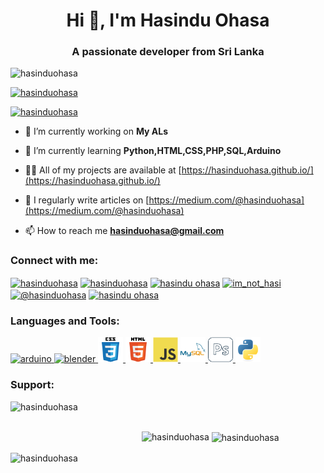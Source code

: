 <h1 align="center">Hi 👋, I'm Hasindu Ohasa</h1>
<h3 align="center">A passionate developer from Sri Lanka</h3>

<p align="left"> <img src="https://komarev.com/ghpvc/?username=hasinduohasa&label=Profile%20views&color=0e75b6&style=flat" alt="hasinduohasa" /> </p>

<p align="left"> <a href="https://github.com/ryo-ma/github-profile-trophy"><img src="https://github-profile-trophy.vercel.app/?username=hasinduohasa" alt="hasinduohasa" /></a> </p>

<p align="left"> <a href="https://twitter.com/hasinduohasa" target="blank"><img src="https://img.shields.io/twitter/follow/hasinduohasa?logo=twitter&style=for-the-badge" alt="hasinduohasa" /></a> </p>

- 🔭 I’m currently working on **My ALs**

- 🌱 I’m currently learning **Python,HTML,CSS,PHP,SQL,Arduino**

- 👨‍💻 All of my projects are available at [https://hasinduohasa.github.io/](https://hasinduohasa.github.io/)

- 📝 I regularly write articles on [https://medium.com/@hasinduohasa](https://medium.com/@hasinduohasa)

- 📫 How to reach me **hasinduohasa@gmail.com**

<h3 align="left">Connect with me:</h3>
<p align="left">
<a href="https://twitter.com/hasinduohasa" target="blank"><img align="center" src="https://raw.githubusercontent.com/rahuldkjain/github-profile-readme-generator/master/src/images/icons/Social/twitter.svg" alt="hasinduohasa" height="30" width="40" /></a>
<a href="https://linkedin.com/in/hasinduohasa" target="blank"><img align="center" src="https://raw.githubusercontent.com/rahuldkjain/github-profile-readme-generator/master/src/images/icons/Social/linked-in-alt.svg" alt="hasinduohasa" height="30" width="40" /></a>
<a href="https://fb.com/hasindu ohasa" target="blank"><img align="center" src="https://raw.githubusercontent.com/rahuldkjain/github-profile-readme-generator/master/src/images/icons/Social/facebook.svg" alt="hasindu ohasa" height="30" width="40" /></a>
<a href="https://instagram.com/im_not_hasi" target="blank"><img align="center" src="https://raw.githubusercontent.com/rahuldkjain/github-profile-readme-generator/master/src/images/icons/Social/instagram.svg" alt="im_not_hasi" height="30" width="40" /></a>
<a href="https://medium.com/@hasinduohasa" target="blank"><img align="center" src="https://raw.githubusercontent.com/rahuldkjain/github-profile-readme-generator/master/src/images/icons/Social/medium.svg" alt="@hasinduohasa" height="30" width="40" /></a>
<a href="https://www.youtube.com/c/hasindu ohasa" target="blank"><img align="center" src="https://raw.githubusercontent.com/rahuldkjain/github-profile-readme-generator/master/src/images/icons/Social/youtube.svg" alt="hasindu ohasa" height="30" width="40" /></a>
</p>

<h3 align="left">Languages and Tools:</h3>
<p align="left"> <a href="https://www.arduino.cc/" target="_blank" rel="noreferrer"> <img src="https://cdn.worldvectorlogo.com/logos/arduino-1.svg" alt="arduino" width="40" height="40"/> </a> <a href="https://www.blender.org/" target="_blank" rel="noreferrer"> <img src="https://download.blender.org/branding/community/blender_community_badge_white.svg" alt="blender" width="40" height="40"/> </a> <a href="https://www.w3schools.com/css/" target="_blank" rel="noreferrer"> <img src="https://raw.githubusercontent.com/devicons/devicon/master/icons/css3/css3-original-wordmark.svg" alt="css3" width="40" height="40"/> </a> <a href="https://www.w3.org/html/" target="_blank" rel="noreferrer"> <img src="https://raw.githubusercontent.com/devicons/devicon/master/icons/html5/html5-original-wordmark.svg" alt="html5" width="40" height="40"/> </a> <a href="https://developer.mozilla.org/en-US/docs/Web/JavaScript" target="_blank" rel="noreferrer"> <img src="https://raw.githubusercontent.com/devicons/devicon/master/icons/javascript/javascript-original.svg" alt="javascript" width="40" height="40"/> </a> <a href="https://www.mysql.com/" target="_blank" rel="noreferrer"> <img src="https://raw.githubusercontent.com/devicons/devicon/master/icons/mysql/mysql-original-wordmark.svg" alt="mysql" width="40" height="40"/> </a> <a href="https://www.photoshop.com/en" target="_blank" rel="noreferrer"> <img src="https://raw.githubusercontent.com/devicons/devicon/master/icons/photoshop/photoshop-line.svg" alt="photoshop" width="40" height="40"/> </a> <a href="https://www.python.org" target="_blank" rel="noreferrer"> <img src="https://raw.githubusercontent.com/devicons/devicon/master/icons/python/python-original.svg" alt="python" width="40" height="40"/> </a> </p>

<h3 align="left">Support:</h3>
<p><a href="https://www.buymeacoffee.com/hasinduohasa"> <img align="left" src="https://cdn.buymeacoffee.com/buttons/v2/default-yellow.png" height="50" width="210" alt="hasinduohasa" /></a></p><br><br>

<p><img align="left" src="https://github-readme-stats.vercel.app/api/top-langs?username=hasinduohasa&show_icons=true&locale=en&layout=compact" alt="hasinduohasa" /></p>

<p>&nbsp;<img align="center" src="https://github-readme-stats.vercel.app/api?username=hasinduohasa&show_icons=true&locale=en" alt="hasinduohasa" /></p>

<p><img align="center" src="https://github-readme-streak-stats.herokuapp.com/?user=hasinduohasa&" alt="hasinduohasa" /></p>
